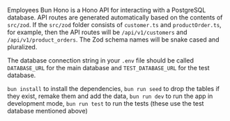 Employees Bun Hono is a Hono API for interacting with a PostgreSQL database.
API routes are generated automatically based on the contents of `src/zod`. If
the `src/zod` folder consists of `customer.ts` and `productOrder.ts`, for
example, then the API routes will be `/api/v1/customers` and
`/api/v1/product_orders`. The Zod schema names will be snake cased and
pluralized.

The database connection string in your `.env` file should be called
`DATABASE_URL` for the main database and `TEST_DATABASE_URL` for the test
database.

`bun install` to install the dependencies,
`bun run seed` to drop the tables if they exist, remake them and add the data,
`bun run dev` to run the app in development mode,
`bun run test` to run the tests (these use the test database mentioned above)
